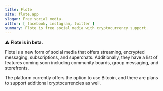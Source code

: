 ```yaml
---
title: Flote
site: flote.app
slogan: Free social media.
altfor: [ facebook, instagram, twitter ]
summary: Flote is free social media with cryptocurrency support.
---
```


:warning: **Flote is in beta.**

Flote is a new form of social media that offers streaming, encrypted messaging,
subscriptions, and superchats. Additionally, they have a list of features
coming soon including community boards, group messaging, and storefronts.

The platform currently offers the option to use Bitcoin, and there are plans to
support additional cryptocurrencies as well.
